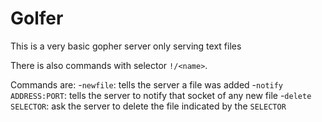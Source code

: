 # Golfer
This is a very basic gopher server only serving text files

There is also commands with selector `!/<name>`.

Commands are:
	-`newfile`: tells the server a file was added
	-`notify ADDRESS:PORT`: tells the server to notify that socket of any new file
	-`delete SELECTOR`: ask the server to delete the file indicated by the `SELECTOR`
